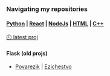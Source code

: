 ### Navigating my repositories

#### [Python](https://github.com/veyfera/oldish-snippets/tree/main/python) | [React](https://github.com/veyfera/oldish-snippets/tree/main/react) | [NodeJs](https://github.com/veyfera/oldish-snippets/tree/main/nodejs) | [HTML](https://github.com/veyfera/oldish-snippets/tree/main/html) | [C++](https://github.com/veyfera/oldish-snippets/tree/main/cpp)

[🕘 latest proj](https://github.com/veyfera/oldish-snippets/tree/main/nodejs/nodejs%20snippets%20Jul%2016%2C%202023)

#### Flask (old projs)
* [Povarezik](https://github.com/veyfera/povarezik) | [Ezichestvo](https://github.com/veyfera/sitea)
